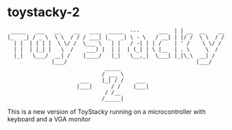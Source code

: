 # toystacky-2

```
 _____   ___   __    __   ____  _____  ---      ___  | | __  __    __     
|_   _| / _ \  \ \  / / / ___| |_   _| \ - \   / __| | |/ /  \ \  / /
  | |  | | | |  \ \/ /  \___ \   | |   / -| | | /    | ' /    \ \/ / 
  | |  | |_| |   \  /    ___) |  | |  | (_| | \ |__  | . \     \  /  
  |_|   \___/  __| /    |____/   |_|   \__,_|  \___| |_|\_\  __| /   
              |___/                                         |___/   
                               _____   
                              / ___ \
                       ___    |_| / /    ___
                      |___|      / /    |___|
                               / /__  
                              /_____|
```
This is a new version of ToyStacky running on a microcontroller with keyboard and a VGA monitor
